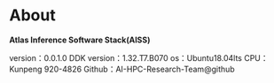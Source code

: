 # About

**Atlas Inference Software Stack(AISS)**

version：0.0.1.0
DDK version：1.32.T7.B070
os：Ubuntu18.04lts
CPU：Kunpeng 920-4826
Github：AI-HPC-Research-Team@github